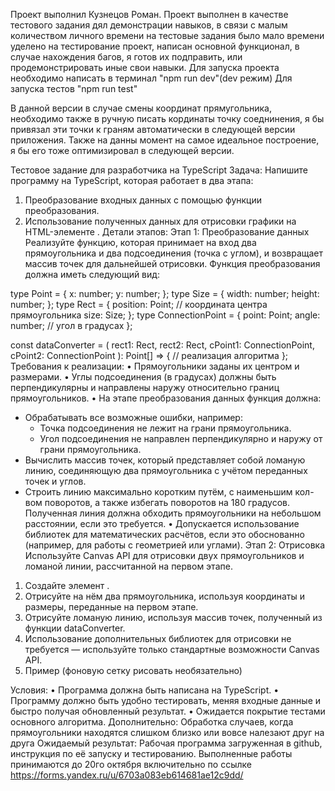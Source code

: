 Проект выполнил Кузнецов Роман.
Проект выполнен в качестве тестового задания дял демонстрации навыков, в связи с малым количеством личного времени на тестовые задания
было мало времени уделено на тестирование проект, написан основной функционал, в случае нахождения багов, я готов их подправить, или продемонстрировать иные свои навыки.
Для запуска проекта необходимо написать в терминал "npm run dev"(dev режим)
Для запуска тестов "npm run test"

В данной версии в случае смены координат прямугольника, необходимо также в ручную писать кординаты точку соеднинения, я бы привязал эти точки к граням автоматически в следующей версии приложения.
Также на данны момент на самое идеальное построение, я бы его тоже оптимизировал в следующей версии.







Тестовое задание для разработчика на TypeScript
Задача:
Напишите программу на TypeScript, которая работает в два этапа:
1. Преобразование входных данных с помощью функции преобразования.
2. Использование полученных данных для отрисовки графики на HTML-элементе <canvas>.
   Детали этапов:
   Этап 1: Преобразование данных
   Реализуйте функцию, которая принимает на вход два прямоугольника и два подсоединения (точка с углом), и возвращает массив точек для дальнейшей отрисовки.
   Функция преобразования должна иметь следующий вид:

type Point = {
x: number;
y: number;
};
type Size = {
width: number;
height: number;
};
type Rect = {
position: Point; // координата центра прямоугольника
size: Size;
};
type ConnectionPoint = {
point: Point;
angle: number; // угол в градусах
};

const dataConverter = (
rect1: Rect,
rect2: Rect,
cPoint1: ConnectionPoint,
cPoint2: ConnectionPoint
): Point[] => {
// реализация алгоритма
};
Требования к реализации:
• Прямоугольники заданы их центром и размерами.
• Углы подсоединения (в градусах) должны быть перпендикулярны и направлены наружу относительно границ прямоугольников.
• На этапе преобразования данных функция должна:
- Обрабатывать все возможные ошибки, например:
    - Точка подсоединения не лежит на грани прямоугольника.
    - Угол подсоединения не направлен перпендикулярно и наружу от грани прямоугольника.
- Вычислить массив точек, который представляет собой ломаную линию, соединяющую два прямоугольника с учётом переданных точек и углов.
- Строить линию максимально коротким путём, с наименьшим кол-вом поворотов, а также избегать поворотов на 180 градусов. Полученная линия должна обходить прямоугольники на небольшом расстоянии, если это требуется.
  • Допускается использование библиотек для математических расчётов, если это обоснованно (например, для работы с геометрией или углами).
  Этап 2: Отрисовка
  Используйте Canvas API для отрисовки двух прямоугольников и ломаной линии, рассчитанной на первом этапе.
1. Создайте элемент <canvas>.
2. Отрисуйте на нём два прямоугольника, используя координаты и размеры, переданные на первом этапе.
3. Отрисуйте ломаную линию, используя массив точек, полученный из функции dataConverter.
4. Использование дополнительных библиотек для отрисовки не требуется — используйте только стандартные возможности Canvas API.
5. Пример (фоновую сетку рисовать необязательно)



Условия:
• Программа должна быть написана на TypeScript.
• Программу должно быть удобно тестировать, меняя входные данные и быстро получая обновленный результат.
• Ожидается покрытие тестами основного алгоритма.
Дополнительно:
Обработка случаев, когда прямоугольники находятся слишком близко или вовсе налезают друг на друга
Ожидаемый результат:
Рабочая программа загруженная в github, инструкция по её запуску и тестированию. Выполненные работы принимаются до 20го октября включительно по ссылке https://forms.yandex.ru/u/6703a083eb614681ae12c9dd/



